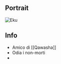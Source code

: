 ## Portrait
![Eku](https://static.wikia.nocookie.net/forgottenrealms/images/b/bd/Eku.jpg)

## Info
- Amico di [[Qawasha]]
- Odia i non-morti
- 